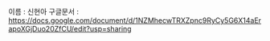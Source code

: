 이름 : 신현아 구글문서 : https://docs.google.com/document/d/1NZMhecwTRXZpnc9RyCy5G6X14aErapoXGjDuo20ZfCU/edit?usp=sharing
